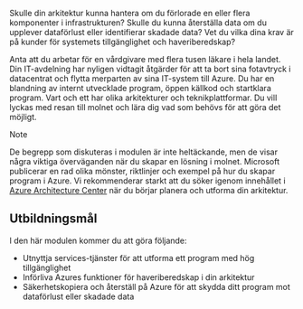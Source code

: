 Skulle din arkitektur kunna hantera om du förlorade en eller flera komponenter i infrastrukturen? Skulle du kunna återställa data om du upplever dataförlust eller identifierar skadade data? Vet du vilka dina krav är på kunder för systemets tillgänglighet och haveriberedskap?

Anta att du arbetar för en vårdgivare med flera tusen läkare i hela landet. Din IT-avdelning har nyligen vidtagit åtgärder för att ta bort sina fotavtryck i datacentrat och flytta merparten av sina IT-system till Azure. Du har en blandning av internt utvecklade program, öppen källkod och startklara program. Vart och ett har olika arkitekturer och teknikplattformar. Du vill lyckas med resan till molnet och lära dig vad som behövs för att göra det möjligt.  

> [!NOTE]
> De begrepp som diskuteras i modulen är inte heltäckande, men de visar några viktiga överväganden när du skapar en lösning i molnet. Microsoft publicerar en rad olika mönster, riktlinjer och exempel på hur du skapar program i Azure. Vi rekommenderar starkt att du söker igenom innehållet i [Azure Architecture Center](https://docs.microsoft.com/azure/architecture/) när du börjar planera och utforma din arkitektur.

## <a name="learning-objectives"></a>Utbildningsmål

I den här modulen kommer du att göra följande:

- Utnyttja services-tjänster för att utforma ett program med hög tillgänglighet
- Införliva Azures funktioner för haveriberedskap i din arkitektur
- Säkerhetskopiera och återställ på Azure för att skydda ditt program mot dataförlust eller skadade data